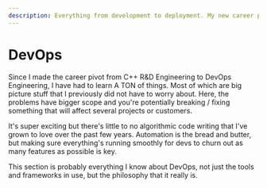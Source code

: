 ```yaml
---
description: Everything from development to deployment. My new career path.
---
```


# DevOps

Since I made the career pivot from C++ R&D Engineering to DevOps Engineering, I have had to learn A TON of things. Most of which are big picture stuff that I previously did not have to worry about. Here, the problems have bigger scope and you're potentially breaking / fixing something that will affect several projects or customers.

It's super exciting but there's little to no algorithmic code writing that I've grown to love over the past few years. Automation is the bread and butter, but making sure everything's running smoothly for devs to churn out as many features as possible is key.


This section is probably everything I know about DevOps, not just the tools and frameworks in use, but the philosophy that it really is.

